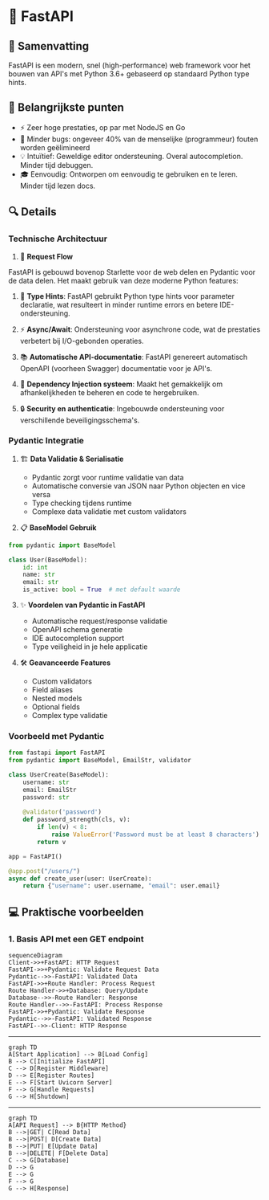 # 🚀 FastAPI

## 📝 Samenvatting

FastAPI is een modern, snel (high-performance) web framework voor het bouwen van API's met Python 3.6+ gebaseerd op standaard Python type hints.

## 🎯 Belangrijkste punten

- ⚡ Zeer hoge prestaties, op par met NodeJS en Go
- 🐛 Minder bugs: ongeveer 40% van de menselijke (programmeur) fouten worden geëlimineerd
- 💡 Intuïtief: Geweldige editor ondersteuning. Overal autocompletion. Minder tijd debuggen.
- 🎓 Eenvoudig: Ontworpen om eenvoudig te gebruiken en te leren. Minder tijd lezen docs.

## 🔍 Details

### Technische Architectuur

1. 📝 **Request Flow**

FastAPI is gebouwd bovenop Starlette voor de web delen en Pydantic voor de data delen. Het maakt gebruik van deze moderne Python features:

1. 📝 **Type Hints**: FastAPI gebruikt Python type hints voor parameter declaratie, wat resulteert in minder runtime errors en betere IDE-ondersteuning.

2. ⚡ **Async/Await**: Ondersteuning voor asynchrone code, wat de prestaties verbetert bij I/O-gebonden operaties.

3. 📚 **Automatische API-documentatie**: FastAPI genereert automatisch OpenAPI (voorheen Swagger) documentatie voor je API's.

4. 🔄 **Dependency Injection systeem**: Maakt het gemakkelijk om afhankelijkheden te beheren en code te hergebruiken.

5. 🔒 **Security en authenticatie**: Ingebouwde ondersteuning voor verschillende beveiligingsschema's.

### Pydantic Integratie

1. 🏗️ **Data Validatie & Serialisatie**
   - Pydantic zorgt voor runtime validatie van data
   - Automatische conversie van JSON naar Python objecten en vice versa
   - Type checking tijdens runtime
   - Complexe data validatie met custom validators

2. 📋 **BaseModel Gebruik**
```python
from pydantic import BaseModel

class User(BaseModel):
    id: int
    name: str
    email: str
    is_active: bool = True  # met default waarde
```

3. ✨ **Voordelen van Pydantic in FastAPI**
   - Automatische request/response validatie
   - OpenAPI schema generatie
   - IDE autocompletion support
   - Type veiligheid in je hele applicatie

4. 🛠️ **Geavanceerde Features**
   - Custom validators
   - Field aliases
   - Nested models
   - Optional fields
   - Complex type validatie

### Voorbeeld met Pydantic

```python
from fastapi import FastAPI
from pydantic import BaseModel, EmailStr, validator

class UserCreate(BaseModel):
    username: str
    email: EmailStr
    password: str
    
    @validator('password')
    def password_strength(cls, v):
        if len(v) < 8:
            raise ValueError('Password must be at least 8 characters')
        return v

app = FastAPI()

@app.post("/users/")
async def create_user(user: UserCreate):
    return {"username": user.username, "email": user.email}
```

## 💻 Praktische voorbeelden

### 1. Basis API met een GET endpoint

```mermaid
sequenceDiagram
Client->>+FastAPI: HTTP Request
FastAPI->>+Pydantic: Validate Request Data
Pydantic-->>-FastAPI: Validated Data
FastAPI->>+Route Handler: Process Request
Route Handler->>+Database: Query/Update
Database-->>-Route Handler: Response
Route Handler-->>-FastAPI: Process Response
FastAPI->>+Pydantic: Validate Response
Pydantic-->>-FastAPI: Validated Response
FastAPI-->>-Client: HTTP Response
```
---

```mermaid
graph TD
A[Start Application] --> B[Load Config]
B --> C[Initialize FastAPI]
C --> D[Register Middleware]
D --> E[Register Routes]
E --> F[Start Uvicorn Server]
F --> G[Handle Requests]
G --> H[Shutdown]
```
---

```mermaid
graph TD
A[API Request] --> B{HTTP Method}
B -->|GET| C[Read Data]
B -->|POST| D[Create Data]
B -->|PUT| E[Update Data]
B -->|DELETE| F[Delete Data]
C --> G[Database]
D --> G
E --> G
F --> G
G --> H[Response]
```
	
